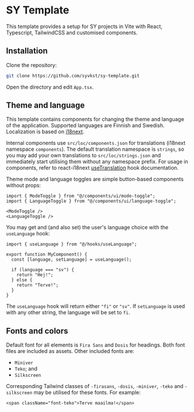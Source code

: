 # SY Template

This template provides a setup for SY projects in Vite with React, Typescript, TailwindCSS and customised components.

## Installation

Clone the repository:

```sh
git clone https://github.com/syvkst/sy-template.git
```

Open the directory and edit `App.tsx`.

## Theme and language

This template contains components for changing the theme and language of the application. Supported languages are Finnish and Swedish. Localization is based on [i18next](https://www.i18next.com/).

Internal components use `src/loc/components.json` for translations (i18next namespace `components`). The default translation namespace is `strings`, so you may add your own translations to `src/loc/strings.json` and immediately start utilising them without any namespace prefix. For usage in components, refer to react-i18next [useTranslation](https://react.i18next.com/latest/usetranslation-hook) hook documentation.

Theme mode and language toggles are simple button-based components without props:

```tsx
import { ModeToggle } from "@/components/ui/mode-toggle";
import { LanguageToggle } from "@/components/ui/language-toggle";

<ModeToggle />
<LanguageToggle />
```

You may get and (and also set) the user's language choice with the `useLanguage` hook:

```tsx
import { useLanguage } from "@/hooks/useLanguage";

export function MyComponent() {
  const [language, setLanguage] = useLanguage();

  if (language === "sv") {
    return "Hej!";
  } else {
    return "Terve!";
  }
}
```

The `useLanguage` hook will return either `"fi"` or `"sv"`. If `setLanguage` is used with any other string, the language will be set to `fi`.

## Fonts and colors

Default font for all elements is `Fira Sans` and `Dosis` for headings. Both font files are included as assets. Other included fonts are:

- `Miniver`
- `Teko`; and
- `Silkscreen`

Corresponding Tailwind classes of `-firasans`, `-dosis`, `-miniver`, `-teko` and `-silkscreen` may be utilised for these fonts. For example:

```tsx
<span className="font-teko">Terve maailma!</span>
```
